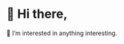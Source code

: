 
# 👋 Hi there,
🌱  I’m interested in anything interesting.

<!---
- 🌱 I’m currently learning Computer Vision
- 💞️ I’m looking to collaborate on Computer Vision
- 📫 How to reach me: lirong0329 at qq.com
--->

<!---
![](https://img.shields.io/badge/-Python-blue) ![](https://img.shields.io/badge/-Pytorch-orange)
--->

<!---
![iris0329's GitHub stats](https://github-readme-stats.vercel.app/api?username=iris0329&show_icons=true&theme=radical)
--->

<!---
iris0329/iris0329 is a ✨ special ✨ repository because its `README.md` (this file) appears on your GitHub profile.
You can click the Preview link to take a look at your changes.
--->

